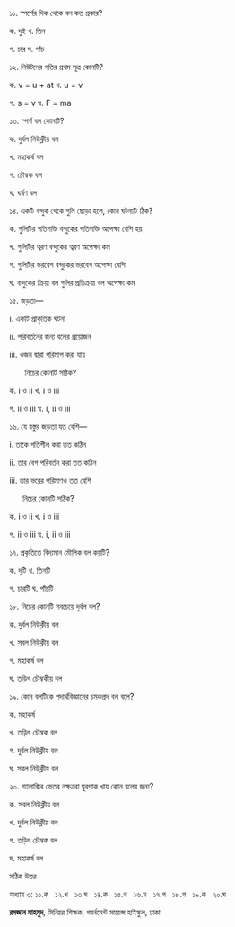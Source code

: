 ১১. স্পর্শের দিক থেকে বল কত প্রকার?

ক. দুই খ. তিন

গ. চার ঘ. পাঁচ

১২. নিউটনের গতির প্রথম সূত্র কোনটি?

ক. v = u + at খ. u = v

গ. s = v ঘ. F = ma

১৩. স্পর্শ বল কোনটি?

ক. দুর্বল নিউক্লীয় বল 

খ. মহাকর্ষ বল

গ. চৌম্বক বল

ঘ. ঘর্ষণ বল

১৪. একটি বন্দুক থেকে গুলি ছোড়া হলে, কোন ঘটনাটি ঠিক?

ক. গুলিটির গতিশক্তি বন্দুকের গতিশক্তি অপেক্ষা বেশি হয়

খ. গুলিটির ত্বরণ বন্দুকের ত্বরণ অপেক্ষা কম

গ. গুলিটির ভরবেগ বন্দুকের ভরবেগ অপেক্ষা বেশি

ঘ. বন্দুকের ক্রিয়া বল গুলির প্রতিক্রয়া বল অপেক্ষা কম

১৫. জড়তা—

i\. একটি প্রাকৃতিক ঘটনা

ii\. পরিবর্তনের জন্য বলের প্রয়োজন

iii\. ওজন দ্বারা পরিমাপ করা যায়

       নিচের কোনটি সঠিক?

ক. i ও ii খ. i ও iii

গ. ii ও iii ঘ. i, ii ও iii

১৬. যে বস্তুর জড়তা যত বেশি—

i\. তাকে গতিশীল করা তত কঠিন

ii\. তার বেগ পরিবর্তন করা তত কঠিন

iii\. তার ভরের পরিমাণও তত বেশি

      নিচের কোনটি সঠিক?

ক. i ও ii খ. i ও iii

গ. ii ও iii ঘ. i, ii ও iii

১৭. প্রকৃতিতে বিদ্যমান মৌলিক বল কয়টি?

ক. দুটি খ. তিনটি

গ. চারটি ঘ. পাঁচটি

১৮. নিচের কোনটি সবচেয়ে দুর্বল বল?

ক. দুর্বল নিউক্লীয় বল 

খ. সবল নিউক্লীয় বল

গ. মহাকর্ষ বল 

ঘ. তড়িৎ চৌম্বকীয় বল

১৯. কোন বলটিকে পদার্থবিজ্ঞানের চমকপ্রদ বল বলে?

ক. মহাকর্ষ

খ. তড়িৎ চৌম্বক বল

গ. দুর্বল নিউক্লীয় বল

ঘ. সবল নিউক্লীয় বল

২০. গ্যালাক্সির ভেতর নক্ষত্ররা ঘুরপাক খায় কোন বলের জন্য?

ক. সবল নিউক্লীয় বল

খ. দুর্বল নিউক্লীয় বল

গ. তড়িৎ চৌম্বক বল

ঘ. মহাকর্ষ বল

সঠিক উত্তর

অধ্যায় ৩: ১১.ক   ১২.খ   ১৩.ঘ   ১৪.ক   ১৫.গ   ১৬.ঘ   ১৭.গ   ১৮.গ   ১৯.ক   ২০.ঘ 

**রমজান মাহমুদ**, সিনিয়র শিক্ষক, গবর্নমেন্ট সায়েন্স হাইস্কুল, ঢাকা
